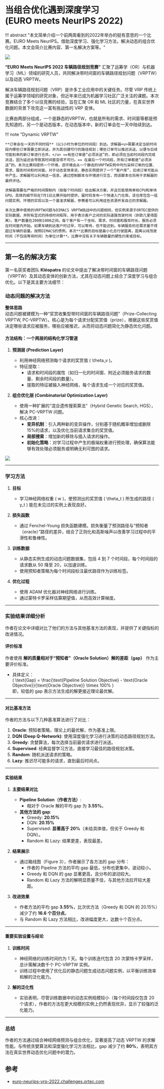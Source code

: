 # 当组合优化遇到深度学习 <br> (EURO meets NeurIPS 2022)

!!! abstract "本文简单介绍一个前两周看到的2022年举办的挺有意思的一个比赛。EURO Meets NeurIPS。借助深度学习、强化学习方法，解决动态的组合优化问题。本文会简介比赛内容、第一名解决方案等。"

![](https://cdn.jsdelivr.net/gh/SmilingWayne/picsrepo/202411252008954.png)

**“EURO Meets NeurIPS 2022 车辆路径规划竞赛”** 汇聚了运筹学（OR）与机器学习（ML）领域的研究人员，共同解决带时间窗的车辆路径规划问题（VRPTW）以及动态 VRPTW。  

解决车辆路径规划问题（VRP）是许多工业应用中的关键任务。尽管 VRP 传统上属于运筹学领域的研究对象，但近年来已成为机器学习社区广泛关注的课题。本次竞赛结合了多个以往竞赛的经验，旨在汇聚 OR 和 ML 社区的力量，在真实世界数据的背景下攻克这一富有挑战性的 VRP 变体。  

比赛由两部分组成，一个是静态的VRPTW，也就是所有的需求、时间窗等都是预先知道的，另一个是动态版本，在动态版本中，新的订单会在一天中陆续到达。  

!!! note "Dynamic VRPTW"

    **订单会在一天的不同时段**（以1小时为单位的时间段）到达。求解器<u>需要决定当前时间段内哪些订单需要立即派送，并为其创建可行的路径规划；哪些订单可以推迟派送，以便与后续可能到来的新订单进行合并。</u> ==有些订单是“必须派送”的，即必须在当前时间段内完成派送，因为延迟会导致其时间窗变得不可行。== 在最后一个时间段，所有订单都是“必须派送”的。本次比赛将提供一个环境，该环境会从一个静态的VRPTW实例中均匀采样订单的位置、需求、服务时间和时间窗。对于动态变体来说，静态实例提供了一个“客户库”，后续订单可能从中产生。求解器可以利用这一信息，通过控制脚本与环境进行交互，而该脚本也将用于求解器的最终评估。

    求解器需要在严格的时间限制内（按每个时间段）给出解决方案，并且仅能使用单核CPU和单块GPU。具体的细节将在7月1日比赛开始时提供，届时将发布一个快速入门仓库。该仓库包含一组问题实例、环境的实现以及一个基准求解器，参赛者可以利用这些资源开发自己的求解器。

    本次比赛中使用的VRPTW问题与DIMACS VRPTW挑战中的问题相同，但实例来源于ORTEC提供的实际数据，并附有显式的持续时间矩阵，用于表示客户之间的实际道路驾驶时间（非欧几里得距离）。客户数量在200到1000之间。每个客户有一个坐标、需求、时间窗和服务时长，服务必须在时间窗内开始。如果车辆到达客户时过早，可以等待，但不能迟到。车辆服务的总需求量不得超过车辆的容量。按照DIMACS的惯例，本次**比赛的目标是最小化总行驶距离，距离以纯驾驶时间（不包括等待时间）为单位计算**。比赛中没有关于车辆数量的硬性约束或目标。


----

## 第一名的解决方案

第一名获奖者团队 **Kléopatra** 的论文中提出了解决带时间窗的车辆路径问题（VRPTW）及其动态变体的创新方法，尤其在动态问题上结合了深度学习与组合优化。以下是其主要方法细节：


### 动态问题的解决方法
**整体思路**  
动态问题被建模为一种“奖赏收集型带时间窗的车辆路径问题”（Prize-Collecting VRPTW, PC-VRPTW）。核心是为每个请求分配奖赏值（prize），根据这些奖赏值决定哪些请求应被服务，哪些应被推迟，从而将动态问题简化为静态优化问题。

#### 方法结构：一个两层的结构化学习管道
1. **预测层 (Prediction Layer)**  
   - 利用神经网络预测每个请求的奖赏值 \( \theta_v \)。  
   - 特征提取：
     - 请求和时间段的属性（如归一化的时间窗、附近必须服务请求的数量、剩余时间段的数量）。
     - 提取的特征被输入神经网络，每个请求生成一个对应的奖赏值。

2. **组合优化层 (Combinatorial Optimization Layer)**  
   - 使用一种扩展的“混合遗传搜索算法”（Hybrid Genetic Search, HGS），解决 PC-VRPTW 问题。  
   - 核心改进：
     - **变异机制**：引入两种新的变异操作，分别基于随机概率增加或删除15%的请求，以及优化当前请求集合的奖赏值。
     - **局部搜索**：增加新的移除与插入请求的操作。
     - **初始化策略**：对学习过程中产生的极端权重进行预处理，确保算法能够有效处理必须服务或明确无利可图的请求。

![](https://cdn.jsdelivr.net/gh/SmilingWayne/picsrepo/202411252012131.png)

---

### 学习方法
1. **目标**  
   - 学习神经网络权重 \( w \)，使预测出的奖赏值 \( \theta_t \) 所生成的路径 \( y_t \) 能在未见过的实例上表现良好。

2. **损失函数**  
   - 通过 Fenchel-Young 损失函数建模。损失衡量了预测路径与“预知者（oracle）”路径的差异，结合了正则化和高斯噪声以改善学习过程中的平滑性和鲁棒性。

3. **训练数据**  
   - 从静态实例生成的动态问题数据集，包括 4 到 7 个时间段，每个时间段的请求数从 50 降至 20，以加速训练。
   - 使用预知者策略为每个时间段标注最优路径作为训练标签。

4. **优化过程**  
   - 使用 ADAM 优化器对神经网络进行训练。
   - 通过蒙特卡罗采样估算期望值，从而高效计算梯度。

---

### 实验结果详细分析

作者在论文中详细对比了他们的方法与其他基准方法的表现，并提供了关键指标的改进情况。


#### **评价标准**
作者使用 **解的质量相对于“预知者”（Oracle Solution）解的差距（gap）** 作为主要评价标准。  
- 具体定义：  
  \( \text{Gap} = \frac{\text{Pipeline Solution Objective} - \text{Oracle Objective}}{\text{Oracle Objective}} \times 100\% \)  
  即，较低的 gap 表示方法生成的解更接近理论最优解。

---

#### **对比基准方法**
作者的方法与以下几种基准算法进行了对比：
1. **Oracle**: 预知者策略，理论上的最优解，作为基准上限。  
2. **DQN (Deep Q-Network)**: 使用深度强化学习进行决策的动态路径规划方法。  
3. **Greedy**: 贪婪算法，每次选择当前最优请求进行派送。  
4. **Supervised**: 经典监督学习方法，直接学习最佳的路径规划决策。  
5. **Random**: 随机派送请求的策略。  
6. **Lazy**: 推迟尽可能多的请求，直到最后时间点。

---

#### **实验结果**
1. **主要结果对比**  
   - **Pipeline Solution（作者方法）**:  
     - 相对于 Oracle 解的平均 gap 为 **3.55%**。  
   - **其他方法的 gap**:
     - Greedy: **20.15%**
     - DQN: **20.15%**
     - Supervised: **显著高于 20%**（未给具体值，但劣于 Greedy 和 DQN）。
     - Random 和 Lazy: 结果更差，表现最差。

2. **结果展示**
   - 通过箱线图（Figure 3），作者展示了各方法的 gap 分布：
     - 作者的 Pipeline 方法的平均 gap 最低，分布也更集中，波动较小。
     - Greedy 和 DQN 的 gap 显著更高，且分布的波动较大。
     - Random 和 Lazy 方法的解明显质量不佳，与其他方法拉开较大差距。

3. **改进效果**  
   - 作者方法的平均 gap **3.55%**，比次优方法（Greedy 和 DQN 的 20.15%）减少了约 **16.6 个百分点**。
   - 与 Random 和 Lazy 方法相比，改进幅度更大，达数十个百分点。

---

#### **重要实验设置与结论**
1. **训练时间**  
   - 神经网络的训练时间约为 1 天。每个训练迭代包含 20 次蒙特卡罗采样，总计需解决数千个 PC-VRPTW 实例。
   - 训练过程中使用了优化后的静态问题生成动态问题实例，以平衡训练效率和解的泛化能力。

2. **解的泛化性**  
   - 实验表明，尽管训练数据中的动态实例规模较小（每个时间段仅包含 20 个请求），作者的方法在更大规模的实例上仍然表现优异，显示了较强的泛化能力。

---

### 总结
作者的方法通过结合神经网络预测与组合优化，显著提高了动态 VRPTW 的求解性能。与传统贪婪算法和深度强化学习方法相比，gap 减少了约 **80%**，表明其方法在真实世界动态优化问题中的潜力。


## 参考

- [euro-neurips-vrp-2022.challenges.ortec.com](https://euro-neurips-vrp-2022.challenges.ortec.com)